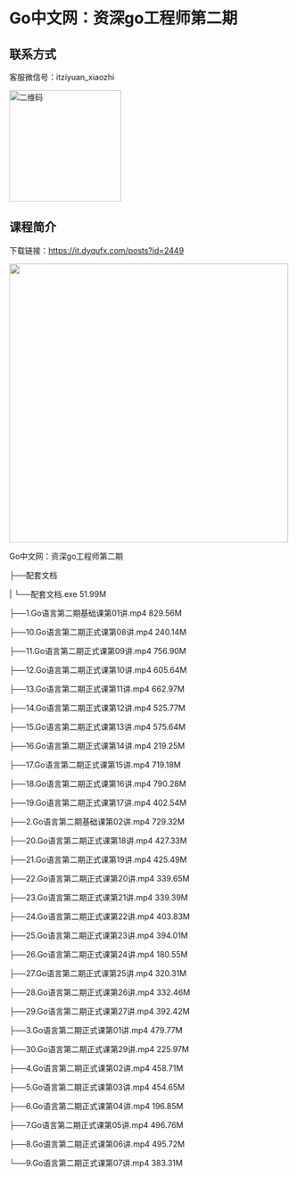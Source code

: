 # Go中文网：资深go工程师第二期

## 联系方式

客服微信号：itziyuan_xiaozhi

<img src="https://ziyuanyun.oss-cn-guangzhou.aliyuncs.com/common/20240614073449/666b82192834a.jpg" width="200" height="200" alt="二维码">

## 课程简介

下载链接：https://it.dyqufx.com/posts?id=2449

<img src="https://ziyuanyun.oss-cn-guangzhou.aliyuncs.com/yun/20240515184002/664491028e5cc.jpg" width="500" alt="">

  Go中文网：资深go工程师第二期



 ├──配套文档

 | └──配套文档.exe 51.99M

 ├──1.Go语言第二期基础课第01讲.mp4 829.56M

 ├──10.Go语言第二期正式课第08讲.mp4 240.14M

 ├──11.Go语言第二期正式课第09讲.mp4 756.90M

 ├──12.Go语言第二期正式课第10讲.mp4 605.64M

 ├──13.Go语言第二期正式课第11讲.mp4 662.97M

 ├──14.Go语言第二期正式课第12讲.mp4 525.77M

 ├──15.Go语言第二期正式课第13讲.mp4 575.64M

 ├──16.Go语言第二期正式课第14讲.mp4 219.25M

 ├──17.Go语言第二期正式课第15讲.mp4 719.18M

 ├──18.Go语言第二期正式课第16讲.mp4 790.28M

 ├──19.Go语言第二期正式课第17讲.mp4 402.54M

 ├──2.Go语言第二期基础课第02讲.mp4 729.32M

 ├──20.Go语言第二期正式课第18讲.mp4 427.33M

 ├──21.Go语言第二期正式课第19讲.mp4 425.49M

 ├──22.Go语言第二期正式课第20讲.mp4 339.65M

 ├──23.Go语言第二期正式课第21讲.mp4 339.39M

 ├──24.Go语言第二期正式课第22讲.mp4 403.83M

 ├──25.Go语言第二期正式课第23讲.mp4 394.01M

 ├──26.Go语言第二期正式课第24讲.mp4 180.55M

 ├──27.Go语言第二期正式课第25讲.mp4 320.31M

 ├──28.Go语言第二期正式课第26讲.mp4 332.46M

 ├──29.Go语言第二期正式课第27讲.mp4 392.42M

 ├──3.Go语言第二期正式课第01讲.mp4 479.77M

 ├──30.Go语言第二期正式课第29讲.mp4 225.97M

 ├──4.Go语言第二期正式课第02讲.mp4 458.71M

 ├──5.Go语言第二期正式课第03讲.mp4 454.65M

 ├──6.Go语言第二期正式课第04讲.mp4 196.85M

 ├──7.Go语言第二期正式课第05讲.mp4 496.76M

 ├──8.Go语言第二期正式课第06讲.mp4 495.72M

 └──9.Go语言第二期正式课第07讲.mp4 383.31M

  